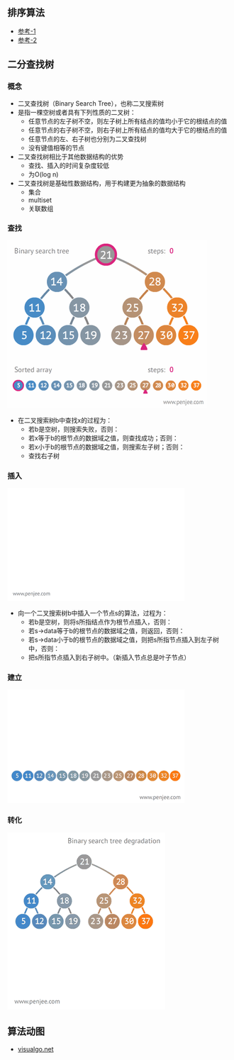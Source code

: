 ## 排序算法
- [参考-1](http://www.cnblogs.com/onepixel/p/7674659.html)
- [参考-2](https://blog.csdn.net/kanty_699636/article/details/20369831)

## 二分查找树

### 概念
- 二叉查找树（Binary Search Tree），也称二叉搜索树
- 是指一棵空树或者具有下列性质的二叉树：
	- 任意节点的左子树不空，则左子树上所有结点的值均小于它的根结点的值
	- 任意节点的右子树不空，则右子树上所有结点的值均大于它的根结点的值
	- 任意节点的左、右子树也分别为二叉查找树
	- 没有键值相等的节点
- 二叉查找树相比于其他数据结构的优势
	- 查找、插入的时间复杂度较低
	- 为O(log n)
- 二叉查找树是基础性数据结构，用于构建更为抽象的数据结构
	- 集合
	- multiset
	- 关联数组

### 查找
![BST-Search](https://raw.githubusercontent.com/wu-wenxiang/Media-WebLink/master/qiniu/963d52f904cc483ba9f10b87aea9220d-BST-Search.gif)
- 在二叉搜索树b中查找x的过程为：
	- 若b是空树，则搜索失败，否则：
	- 若x等于b的根节点的数据域之值，则查找成功；否则：
	- 若x小于b的根节点的数据域之值，则搜索左子树；否则：
	- 查找右子树

### 插入
![BST-Insert](https://raw.githubusercontent.com/wu-wenxiang/Media-WebLink/master/qiniu/963d52f904cc483ba9f10b87aea9220d-BST-Insert.gif)
- 向一个二叉搜索树b中插入一个节点s的算法，过程为：
	- 若b是空树，则将s所指结点作为根节点插入，否则：
	- 若s->data等于b的根节点的数据域之值，则返回，否则：
	- 若s->data小于b的根节点的数据域之值，则把s所指节点插入到左子树中，否则：
	- 把s所指节点插入到右子树中。（新插入节点总是叶子节点）

### 建立
![List-BST](https://raw.githubusercontent.com/wu-wenxiang/Media-WebLink/master/qiniu/963d52f904cc483ba9f10b87aea9220d-BST-Build.gif)

### 转化
![BST-List](https://raw.githubusercontent.com/wu-wenxiang/Media-WebLink/master/qiniu/963d52f904cc483ba9f10b87aea9220d-BST-Translation.gif)

## 算法动图
- [visualgo.net](https://visualgo.net/zh)